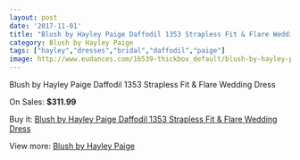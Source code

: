 ```yaml
---
layout: post
date: '2017-11-01'
title: "Blush by Hayley Paige Daffodil 1353 Strapless Fit & Flare Wedding Dress"
category: Blush by Hayley Paige
tags: ["hayley","dresses","bridal","daffodil","paige"]
image: http://www.eudances.com/16539-thickbox_default/blush-by-hayley-paige-daffodil-1353-strapless-fit-flare-wedding-dress.jpg
---
```

Blush by Hayley Paige Daffodil 1353 Strapless Fit & Flare Wedding Dress

On Sales: **$311.99**
<a href="https://www.eudances.com/en/blush-by-hayley-paige/4864-blush-by-hayley-paige-daffodil-1353-strapless-fit-flare-wedding-dress.html"><amp-img layout="responsive" width="600" height="600" src="//www.eudances.com/16539-thickbox_default/blush-by-hayley-paige-daffodil-1353-strapless-fit-flare-wedding-dress.jpg" alt="Blush by Hayley Paige Daffodil 1353 Strapless Fit & Flare Wedding Dress 0" /></a>
<a href="https://www.eudances.com/en/blush-by-hayley-paige/4864-blush-by-hayley-paige-daffodil-1353-strapless-fit-flare-wedding-dress.html"><amp-img layout="responsive" width="600" height="600" src="//www.eudances.com/16541-thickbox_default/blush-by-hayley-paige-daffodil-1353-strapless-fit-flare-wedding-dress.jpg" alt="Blush by Hayley Paige Daffodil 1353 Strapless Fit & Flare Wedding Dress 1" /></a>
<a href="https://www.eudances.com/en/blush-by-hayley-paige/4864-blush-by-hayley-paige-daffodil-1353-strapless-fit-flare-wedding-dress.html"><amp-img layout="responsive" width="600" height="600" src="//www.eudances.com/16540-thickbox_default/blush-by-hayley-paige-daffodil-1353-strapless-fit-flare-wedding-dress.jpg" alt="Blush by Hayley Paige Daffodil 1353 Strapless Fit & Flare Wedding Dress 2" /></a>

Buy it: [Blush by Hayley Paige Daffodil 1353 Strapless Fit & Flare Wedding Dress](https://www.eudances.com/en/blush-by-hayley-paige/4864-blush-by-hayley-paige-daffodil-1353-strapless-fit-flare-wedding-dress.html "Blush by Hayley Paige Daffodil 1353 Strapless Fit & Flare Wedding Dress")

View more: [Blush by Hayley Paige](https://www.eudances.com/en/90-blush-by-hayley-paige "Blush by Hayley Paige")